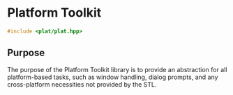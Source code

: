 # Platform Toolkit

```cpp
#include <plat/plat.hpp>
```

## Purpose

The purpose of the Platform Toolkit library is to provide an abstraction for all platform-based tasks,
such as window handling, dialog prompts, and any cross-platform necessities not provided by the STL.
